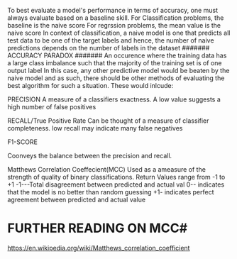 To best evaluate a model's performance in terms of accuracy, one must always evaluate
based on a baseline skill.
For Classification problems, the baseline is the naive score
For regrssion problems, the mean value is the naive score
In context of classification, a naive model is one that predicts all test data to be one
of the target labels and hence, the number of naive predictions depends on the number of labels in the dataset
#######
ACCURACY PARADOX
#######
An occurence where the training data has a large class imbalance such that the majority of the training set is of one output label
In this case, any other predictive model would be beaten by the naive model and as such,
there should be other methods of evaluating the best algorithm for such a situation.
These would inlcude:

PRECISION
A measure of a classifiers exactness. A low value suggests a high number of false positives

RECALL/True Positive Rate
Can be thought of a measure of classifier completeness.  low recall may indicate many false negatives

F1-SCORE

Coonveys the balance between the precision and recall.

Matthews Correlation Coeffecient(MCC)
Used as a ameasure of the strength of quality of binary classifications.
Return Values range from -1 to +1
-1---Total disagreement between predicted and actual val
0-- indicates that the model is no better than random guessing
+1- indicates perfect agreement between predicted and actual value

# FURTHER READING ON MCC#
https://en.wikipedia.org/wiki/Matthews_correlation_coefficient